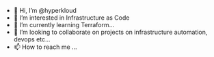- 👋 Hi, I’m @hyperkloud
- 👀 I’m interested in Infrastructure as Code
- 🌱 I’m currently learning Terraform...
- 💞️ I’m looking to collaborate on projects on infrastructure automation, devops etc...
- 📫 How to reach me ...

<!---
hyperkloud/hyperkloud is a ✨ special ✨ repository because its `README.md` (this file) appears on your GitHub profile.
You can click the Preview link to take a look at your changes.
--->
